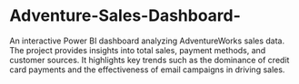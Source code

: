 # Adventure-Sales-Dashboard-
An interactive Power BI dashboard analyzing AdventureWorks sales data. The project provides insights into total sales, payment methods, and customer sources. It highlights key trends such as the dominance of credit card payments and the effectiveness of email campaigns in driving sales.
